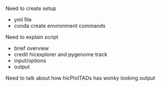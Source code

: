 Need to create setup
- yml file
- conda create environment commands

Need to explain script
- brief overview
- credit hicexplorer and pygenome track
- input/options
- output

Need to talk about how hicPlotTADs has wonky looking output
